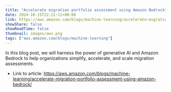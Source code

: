 ```yaml
---
title: "Accelerate migration portfolio assessment using Amazon Bedrock"
date: 2024-10-15T22:21:11+00:00
link: https://aws.amazon.com/blogs/machine-learning/accelerate-migration-portfolio-assessment-using-amazon-bedrock/
showShare: false
showReadTime: false
thumbnail: images/aws.png
tags: ["aws.amazon.com/blogs/machine-learning"]
---
```

In this blog post, we will harness the power of generative AI and Amazon Bedrock to help organizations simplify, accelerate, and scale migration assessments.

- Link to article: https://aws.amazon.com/blogs/machine-learning/accelerate-migration-portfolio-assessment-using-amazon-bedrock/